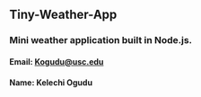## Tiny-Weather-App
### Mini weather application built in Node.js.
#### Email: Kogudu@usc.edu
#### Name: Kelechi Ogudu

